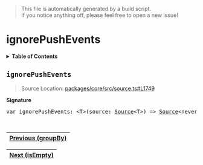 > This file is automatically generated by a build script.<br>If you notice anything off, please feel free to open a new issue!

# ignorePushEvents

<details><summary><b>Table of Contents</b></summary>

1. [<code>ignorePushEvents</code>](#ignorePushEvents)</details>

## <a name="ignorePushEvents"></a><code>ignorePushEvents</code>

> Source Location: [packages\/core\/src\/source.ts#L1749](..\/..\/packages\/core\/src\/source.ts#L1749)

<b>Signature</b>

<pre>var ignorePushEvents: &lt;T&gt;(source: <a href="../03-api-source/00-Source.md#Source-Interface">Source</a>&lt;T&gt;) =&gt; <a href="../03-api-source/00-Source.md#Source-Interface">Source</a>&lt;never&gt;</pre><br>

| [Previous \(groupBy\)](035-groupBy.md#readme) |
| --- |

<div align="right">

| [Next \(isEmpty\)](037-isEmpty.md#readme) |
| --- |
</div>
